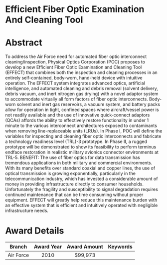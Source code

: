 
Efficient Fiber Optic Examination And Cleaning Tool
===================================================

# Abstract


To address the Air Force need for automated fiber optic interconnect cleaning/inspection, Physical Optics Corporation (POC) proposes to develop a new Efficient Fiber Optic Examination and Cleaning Tool (EFFECT) that combines both the inspection and cleaning processes in an entirely self-contained, body-worn, hand-held device with intuitive operation.  The EFFECT system integrates advanced optics, artificial intelligence, and automated cleaning and debris removal (solvent delivery, debris vacuum, and inert nitrogen gas drying) with a novel adaptor system to accommodate virtually all form factors of fiber optic interconnects.  Body-worn solvent and inert gas reservoirs, a vacuum system, and battery packs allow for operation in tight, confined spaces where aircraft/vessel power is not readily available and the use of innovative quick-connect adaptors (QCAs) affords the ability to effectively restore functionality in under 1 minute to the various interconnect architectures exposed to contaminants when removing line-replaceable units (LRUs).  In Phase I, POC will define the variables for inspecting and cleaning fiber optic interconnects and fabricate a technology readiness level (TRL)-3 prototype.  In Phase II, a rugged prototype will be demonstrated to show its feasibility to perform terminus endface restoration in realistic military avionics connector environments at TRL-5.  BENEFIT:  The use of fiber optics for data transmission has tremendous applications in both military and commercial environments.  With its many benefits over standard coaxial and copper lines, the use of optical transmission is growing exponentially, particularly in the telecommunication industry, which has invested a considerable amount of money in providing infrastructure directly to consumer households.  Unfortunately the fragility and susceptibility to signal degradation requires continued maintenance that can be time consuming without proper equipment.  EFFECT will greatly help reduce this maintenance burden with an effective system that is efficient and intuitively operated with negligible infrastructure needs.  

# Award Details

|Branch|Award Year|Award Amount|Keywords|
| :---: | :---: | :---: | :---: |
|Air Force|2010|$99,973||
